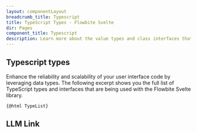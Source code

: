 ```yaml
---
layout: componentLayout
breadcrumb_title: Typescript
title: TypeScript Types - Flowbite Svelte
dir: Pages
component_title: Typescript
description: Learn more about the value types and class interfaces that you can use and extend with Flowbite coupled with Svelte by leveraging the features of TypeScript
---
```


<script lang="ts">
  import TypeList from '$lib/types.ts?raw';
  import { LlmLink } from '../../utils';
</script>

## Typescript types

Enhance the reliability and scalability of your user interface code by leveraging data types. The following excerpt shows you the full list of TypeScript types and interfaces that are being used with the Flowbite Svelte library.

<pre><code>{@html TypeList}</code></pre>

## LLM Link

<LlmLink />